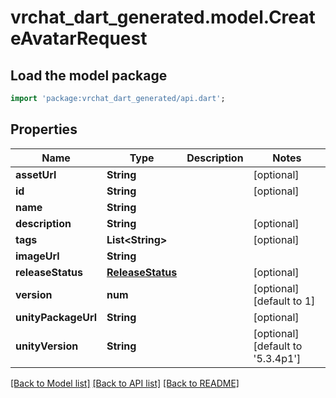 # vrchat_dart_generated.model.CreateAvatarRequest

## Load the model package
```dart
import 'package:vrchat_dart_generated/api.dart';
```

## Properties
Name | Type | Description | Notes
------------ | ------------- | ------------- | -------------
**assetUrl** | **String** |  | [optional] 
**id** | **String** |  | [optional] 
**name** | **String** |  | 
**description** | **String** |  | [optional] 
**tags** | **List&lt;String&gt;** |   | [optional] 
**imageUrl** | **String** |  | 
**releaseStatus** | [**ReleaseStatus**](ReleaseStatus.md) |  | [optional] 
**version** | **num** |  | [optional] [default to 1]
**unityPackageUrl** | **String** |  | [optional] 
**unityVersion** | **String** |  | [optional] [default to '5.3.4p1']

[[Back to Model list]](../README.md#documentation-for-models) [[Back to API list]](../README.md#documentation-for-api-endpoints) [[Back to README]](../README.md)


